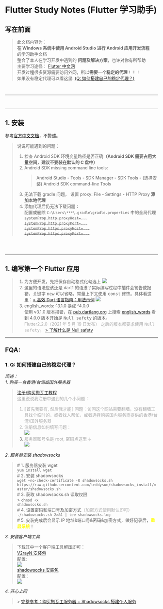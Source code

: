 # Flutter Study Notes (Flutter 学习助手)

## 写在前面

> 此文档内容为：<br><b>在 Windows 系统中使用 Android Studio 进行 Android 应用开发流程</b><br>的学习助手文档<br> 整合了本人在学习开发中遇到的 <b>问题及解决方案</b>，也许对你有所帮助<br>
> 主要学习途径： [Flutter 中文网](https://flutterchina.club/)<br>
> 开发过程很多资源需要访问外网，所以<b>需要一个稳定的代理</b>！！！<br>如果没有稳定代理可以看这里: [(Q: 如何搭建自己的稳定代理？)](#Q1)

<br>

---

<br>

---

## 1. 安装

参考[<u>官方中文文档</u>](https://doc.flutterchina.club/setup-windows/)，不赘述。

> 说说可能遇到的问题：<br>
>
> 1. 检查 Android SDK 环境变量路径是否正确<b>（Android SDK 需要占用大量空间，建议不要装在默认的 C 盘中）</b>
> 2. Android SDK missing command line tools:
>    > Android Studio - Tools - SDK Manager - SDK Tools - (选择安装) Android SDK command-line Tools
> 3. 无法下载 gradle 问题， 设置 proxy: File - Settings - HTTP Proxy <b>添加本地代理</b>
> 4. 添加代理后仍无法下载问题：<br>
>    配置或删除 `C:\Users\***\.gradle\gradle.properties` 中的全局代理<br> ~~`systemProp.http.proxyHost=...`~~<br> ~~`systemProp.http.proxyPort=...`~~<br> ~~`systemProp.https.proxyHost=...`~~<br> ~~`systemProp.https.proxyPort=...`~~<br>

<br>
<br>

---

## 1. 编写第一个 Flutter 应用

> 1. 为方便开发，先把保存自动格式化勾选上
>    ![](assets/save.png)
> 2. 这里的语法应该还是 dart1 的语法？实际编写过程中插件会警告或报错，关键字 <kbd>new</kbd> 可以省略，常量上下文使用 <kbd>const</kbd> 修饰。具体看这里：[> 高效 Dart 语言指南：用法示例](https://dart.cn/guides/language/effective-dart/usage#dont-use-new) ![](assets/f1.png)<br>
> 3. english_words: ~~^3.1.0~~ 换成 ^4.0.0 <br>
>    使用 v3.1.0 版本报错，在 [pub.dartlang.org](https://pub.dev/) 上搜索 [english_words](https://pub.dev/packages/english_words) 看到 4.0.0 版本开始是 <kbd>Null safety</kbd> 的版本。<br><font color=#aaa>Flutter2.2.0（2021 年 5 月 19 日发布） 之后的版本都要求使用 <kbd>Null safety</kbd>。</font> [> 了解什么是 Null safety](https://dart.cn/null-safety)

---

## FQA:

### <p id="Q1">1. Q: 如何搭建自己的稳定代理？</p>

<font ><em>简述：</em></font><br>
<font ><em>1. 购买一台香港/台湾或国外服务器</em></font><br>

> [注册/购买搬瓦工教程](https://www.bandwagonhost.cn/register.html) <br> <font color=#aaa>这里说说我注册中遇到的几个小问题：<br>
>
> 1. ⟦首先我要有, 然后我才能⟧ 问题：访问这个网站需要翻墙，没有翻墙工具找个临时的，或者找人帮忙，或者选择购买国内服务商提供的香港/台湾/国外服务器<br>
> 2. 注册信息如何填写问题：<br> ![](assets/regist.png)
> 3. 服务器账号名是 root, 密码点这里 ↆ<br> ![](assets/password.png) </font>

<font ><em>2. 服务器安装 shadowsocks</em></font><br>

> \# 1. 服务器安装 wget<br><code>yum install wget</code><br> \# 2. 安装 shadowsocks <br>`wget –no-check-certificate -O shadowsocks.sh https://raw.githubusercontent.com/teddysun/shadowsocks_install/master/shadowsocks.sh`<br> \# 3. 获取 shadowsocks.sh 读取权限 <br> > <code>chmod +x shadowsocks.sh</code><br> \# 4. 设置密码和端口号及加密方式<font color=#aaa>（加密方式使用默认即可）</font><br> <code>./shadowsocks.sh 2>&1 | tee shadowsocks.log</code><br> \# 5. 安装完成后会显示 IP 地址&端口号&密码&加密方式，做好记录后，<font color=yellow><b>重启系统</b></font>！

<font><em>3. 安装客户端工具</em></font>

> 下载其中一个客户端工具解压即可：<br> [V2rayN 安装包](https://github.com/2dust/v2rayN/releases)<br>
> 配置: <br> ![](assets/v2rayN.png) <br> [shadowsocks 安装包](https://github.com/shadowsocks/shadowsocks-windows/releases)<br>
> 配置：<br> ![](assets/shadowsocks.png)

<font><em>4. 开心上网</em></font><br>

> \> [完整参考：购买搬瓦工服务器 + Shadowsocks 搭建个人服务](https://github.com/clown-coding/vpn) <br>

